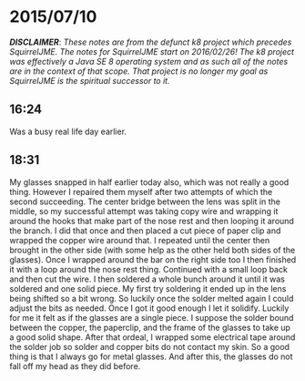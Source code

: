 # 2015/07/10

***DISCLAIMER***: _These notes are from the defunct k8 project which_
_precedes SquirrelJME. The notes for SquirrelJME start on 2016/02/26!_
_The k8 project was effectively a Java SE 8 operating system and as such_
_all of the notes are in the context of that scope. That project is no_
_longer my goal as SquirrelJME is the spiritual successor to it._

## 16:24

Was a busy real life day earlier.

## 18:31

My glasses snapped in half earlier today also, which was not really a good
thing. However I repaired them myself after two attempts of which the second
succeeding. The center bridge between the lens was split in the middle, so my
successful attempt was taking copy wire and wrapping it around the hooks that
make part of the nose rest and then looping it around the branch. I did that
once and then placed a cut piece of paper clip and wrapped the copper wire
around that. I repeated until the center then brought in the other side (with
some help as the other held both sides of the glasses). Once I wrapped around
the bar on the right side too I then finished it with a loop around the nose
rest thing. Continued with a small loop back and then cut the wire. I then
soldered a whole bunch around it until it was soldered and one solid piece. My
first try soldering it ended up in the lens being shifted so a bit wrong. So
luckily once the solder melted again I could adjust the bits as needed. Once I
got it good enough I let it solidify. Luckily for me it felt as if the glasses
are a single piece. I suppose the solder bound between the copper, the
paperclip, and the frame of the glasses to take up a good solid shape. After
that ordeal, I wrapped some electrical tape around the solder job so solder
and copper bits do not contact my skin. So a good thing is that I always go
for metal glasses. And after this, the glasses do not fall off my head as they
did before.


